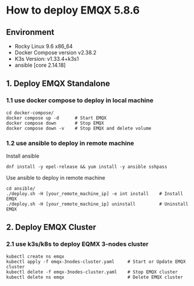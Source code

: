 # How to deploy EMQX 5.8.6

## Environment

* Rocky Linux 9.6 x86_64
* Docker Compose version v2.38.2
* K3s Version: v1.33.4+k3s1
* ansible [core 2.14.18]

## 1. Deploy EMQX Standalone

### 1.1 use docker compose to deploy in local machine

```
cd docker-compose/
docker compose up -d      # Start EMQX
docker compose down       # Stop EMQX
docker compose down -v    # Stop EMQX and delete volume
```

### 1.2 use ansible to deploy in remote machine

Install ansible
```
dnf install -y epel-release && yum install -y ansible sshpass
```

Use ansible to deploy in remote machine

```
cd ansible/
./deploy.sh -H [your_remote_machine_ip] -e int install    # Install EMQX
./deploy.sh -H [your_remote_machine_ip] uninstall         # Uninstall EMQX
```

## 2. Deploy EMQX Cluster

### 2.1 use k3s/k8s to deploy EQMX 3-nodes cluster

```
kubectl create ns emqx
kubectl apply -f emqx-3nodes-cluster.yaml     # Start or Update EMQX cluster
kubectl delete -f emqx-3nodes-cluster.yaml    # Stop EMQX cluster
kubectl delete ns emqx                        # Delete EMQX cluster
```
